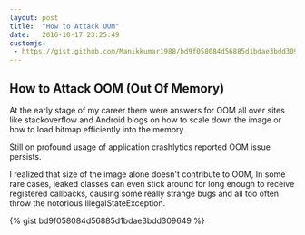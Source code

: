 ```yaml
---
layout: post
title:  "How to Attack OOM"
date:   2016-10-17 23:25:49
customjs:
 - https://gist.github.com/Manikkumar1988/bd9f058084d56885d1bdae3bdd309649.js
---
```


## How to Attack OOM (Out Of Memory)

At the early stage of my career there were answers for OOM all over sites like stackoverflow and Android blogs on 
how to scale down the image or how to load bitmap efficiently into the memory. 

Still on profound usage of application crashlytics reported OOM issue persists. 

I realized that size of the image alone doesn't contribute to OOM, In some rare cases, 
leaked classes can even stick around for long enough to receive registered 
callbacks, causing some really strange bugs and all too often throw the notorious IllegalStateException. 

{% gist bd9f058084d56885d1bdae3bdd309649 %}
